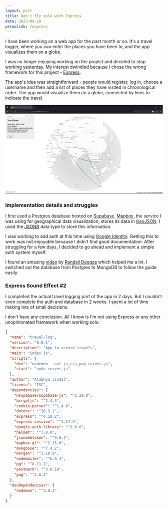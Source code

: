```yaml
---
layout: post
title: Don't fly solo with Express
date: 2023-08-18
permalink: /express
---
```


I have been working on a web app for the past month or so. It's a travel logger, where you can enter the places you have been to, and the app visualizes them on a globe.

I was no longer enjoying working on the project and decided to stop working yesterday. My interest dwindled because I chose the wrong framework for this project - [Express](https://expressjs.com/).

The app's idea was straightforward - people would register, log in, choose a username and then add a list of places they have visited in chronological order. The app would visualize them on a globe, connected by lines to indicate the travel.

![Screenshot of a person's travel logs](../assets/express/travel-log.png)

### Implementation details and struggles

I first used a Postgres database hosted on [Supabase](https://supabase.com/). [Mapbox](https://www.mapbox.com/), the service I was using for geographical data visualization, stores its data in [GeoJSON](https://geojson.org/). I used the [JSONB](https://www.postgresql.org/docs/current/datatype-json.html) data type to store this information.

I was working to add auth at this time using [Google Identity](https://developers.google.com/identity/gsi/web/guides/overview). Getting this to work was not enjoyable because I didn't find good documentation. After struggling for a few days, I decided to go ahead and implement a simple auth system myself.

I found an amazing [video](https://www.youtube.com/watch?v=j8Yxff6L_po) by [Randall Degges](https://www.rdegges.com/) which helped me a lot. I switched out the database from Postgres to MongoDB to follow the guide easily.

### Express Sound Effect #2

I completed the actual travel logging part of the app in 2 days. But I couldn't even complete the auth and database in 2 weeks. I spent a lot of time making lots of small decisions.

I don't have any conclusion. All I know is I'm not using Express or any other unopinionated framework when working solo.

```json
{
  "name": "travel-log",
  "version": "0.0.1",
  "description": "App to record travels",
  "main": "index.js",
  "scripts": {
    "dev": "nodemon --ext js,css,pug server.js",
    "start": "node server.js"
  },
  "author": "Alabhya Jindal",
  "license": "ISC",
  "dependencies": {
    "@supabase/supabase-js": "^2.29.0",
    "bcryptjs": "^2.4.3",
    "cookie-parser": "^1.4.6",
    "dotenv": "^16.3.1",
    "express": "^4.18.2",
    "express-session": "^1.17.3",
    "google-auth-library": "^9.0.0",
    "helmet": "^7.0.0",
    "jsonwebtoken": "^9.0.1",
    "mapbox-gl": "^2.15.0",
    "mongoose": "^7.4.2",
    "morgan": "^1.10.0",
    "nodemailer": "^6.9.4",
    "pg": "^8.11.1",
    "postmark": "^3.0.19",
    "pug": "^3.0.2"
  },
  "devDependencies": {
    "nodemon": "^3.0.1"
  }
}
```
